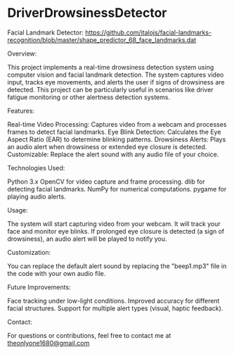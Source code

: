 # DriverDrowsinessDetector
Facial Landmark Detector: https://github.com/italojs/facial-landmarks-recognition/blob/master/shape_predictor_68_face_landmarks.dat

Overview:

This project implements a real-time drowsiness detection system using computer vision and facial landmark detection. The system captures video input, tracks eye movements, and alerts the user if signs of drowsiness are detected. This project can be particularly useful in scenarios like driver fatigue monitoring or other alertness detection systems.

Features:

Real-time Video Processing: Captures video from a webcam and processes frames to detect facial landmarks.
Eye Blink Detection: Calculates the Eye Aspect Ratio (EAR) to determine blinking patterns.
Drowsiness Alerts: Plays an audio alert when drowsiness or extended eye closure is detected.
Customizable: Replace the alert sound with any audio file of your choice.


Technologies Used:

Python 3.x
OpenCV for video capture and frame processing.
dlib for detecting facial landmarks.
NumPy for numerical computations.
pygame for playing audio alerts.


Usage:

The system will start capturing video from your webcam.
It will track your face and monitor eye blinks.
If prolonged eye closure is detected (a sign of drowsiness), an audio alert will be played to notify you.

Customization:

You can replace the default alert sound by replacing the "beep1.mp3" file in the code with your own audio file.


Future Improvements:

Face tracking under low-light conditions.
Improved accuracy for different facial structures.
Support for multiple alert types (visual, haptic feedback).


Contact:

For questions or contributions, feel free to contact me at theonlyone1680@gmail.com
